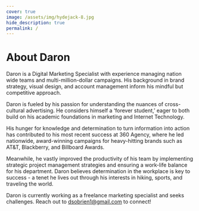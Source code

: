```yaml
---
cover: true
image: /assets/img/hydejack-8.jpg
hide_description: true
permalink: /
---
```


# About Daron
Daron is a Digital Marketing Specialist with experience managing nation wide teams and multi-million-dollar campaigns. His background in brand strategy, visual design, and account management inform his mindful but competitive approach.

Daron is fueled by his passion for understanding the nuances of cross-cultural advertising. He considers himself a ‘forever student,’ eager to both build on his academic foundations in marketing and Internet Technology.

His hunger for knowledge and determination to turn information into action has contributed to his most recent success at 360 Agency, where he led nationwide, award-winning campaigns for heavy-hitting brands such as AT&T, Blackberry, and Billboard Awards.

Meanwhile, he vastly improved the productivity of his team by implementing strategic project management strategies and ensuring a work-life balance for his department. Daron believes determination in the workplace is key to success - a tenet he lives out through his interests in hiking, sports, and traveling the world.

Daron is currently working as a freelance marketing specialist and seeks challenges. Reach out to dsobrien1@gmail.com to connect!
